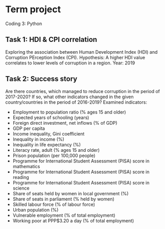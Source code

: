 # Term project
Coding 3: Python 

## Task 1: HDI & CPI correlation
Exploring the association between Human Development Index (HDI) and Corruption PErception Index (CPI). 
Hypothesis: A higher HDI value correlates to lower levels of corruption in a region.
Year: 2019

## Task 2: Success story
Are there countries, which managed to reduce corruption in the period of 2017-2020? If so, what other indicators changed in the given country/countries in the period of 2016-2019? 
Examined indicators: 
- Employment to population ratio (% ages 15 and older)
- Expected years of schooling (years)
- Foreign direct investment, net inflows (% of GDP)
- GDP per capita
- Income inequality, Gini coefficient
- Inequality in income (%)
- Inequality in life expectancy (%)
- Literacy rate, adult (% ages 15 and older)
- Prison population (per 100,000 people)
- Programme for International Student Assessment (PISA) score in mathematics
- Programme for International Student Assessment (PISA) score in reading
- Programme for International Student Assessment (PISA) score in science
- Share of seats held by women in local government (%)
- Share of seats in parliament (% held by women)
- Skilled labour force (% of labour force)
- Urban population (%)
- Vulnerable employment (% of total employment)
- Working poor at PPP$3.20 a day (% of total employment)
